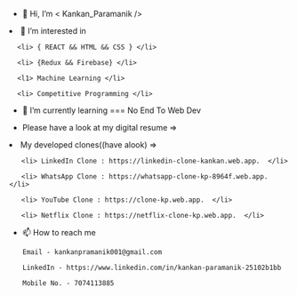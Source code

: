 - 👋 Hi, I’m < Kankan_Paramanik />
 <li>👀 I’m interested in 

      <li> { REACT && HTML && CSS } </li>
      
      <li> {Redux && Firebase} </li>
      
      <l1> Machine Learning </li>
      
      <li> Competitive Programming </li>
      
- 🌱 I’m currently learning 
      === No End To Web Dev
      
- Please have a look at my digital resume =>

<li> My developed clones((have alook) =>

       <li> LinkedIn Clone : https://linkedin-clone-kankan.web.app.  </li>
       
       <li> WhatsApp Clone : https://whatsapp-clone-kp-8964f.web.app. </li>
       
       <li> YouTube Clone : https://clone-kp.web.app.  </li>
       
       <li> Netflix Clone : https://netflix-clone-kp.web.app.  </li>
 
 
- 📫 How to reach me



      Email - kankanpramanik001@gmail.com
      
      LinkedIn - https://www.linkedin.com/in/kankan-paramanik-25102b1bb
      
      Mobile No. - 7074113885

<!---
Kp31072001/Kp31072001 is a ✨ special ✨ repository because its `README.md` (this file) appears on your GitHub profile.
You can click the Preview link to take a look at your changes.
--->
